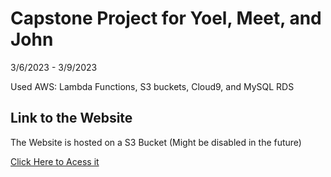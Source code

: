 # Capstone Project for Yoel, Meet, and John
3/6/2023 - 3/9/2023

Used AWS: Lambda Functions, S3 buckets, Cloud9, and MySQL RDS

## Link to the Website
The Website is hosted on a S3 Bucket (Might be disabled in the future)

[Click Here to Acess it](http://car-auction-listing-website.s3-website-us-west-2.amazonaws.com)

